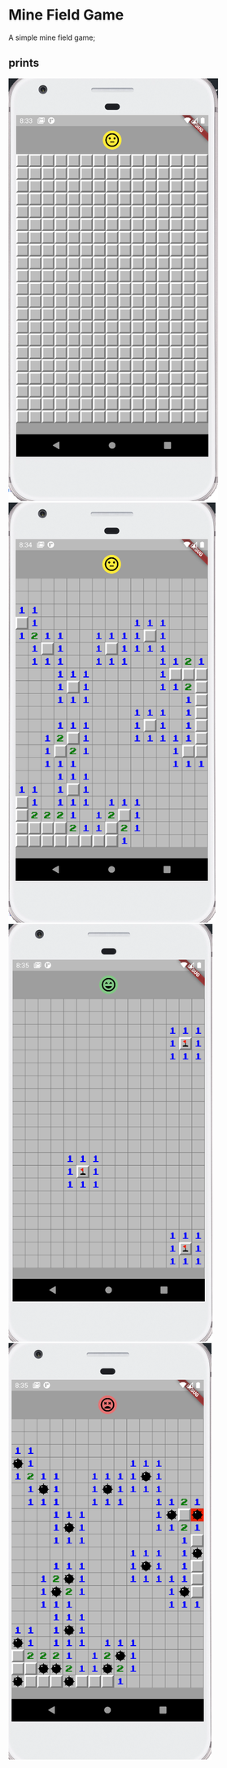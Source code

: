 # Mine Field Game

A simple mine field game;

## prints

![begin](/screenshots/begin.png)
![playing](/screenshots/playing.png)
![win](/screenshots/win.png)
![loss](/screenshots/loss.png)